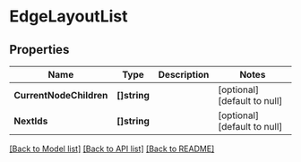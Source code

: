 # EdgeLayoutList

## Properties
Name | Type | Description | Notes
------------ | ------------- | ------------- | -------------
**CurrentNodeChildren** | **[]string** |  | [optional] [default to null]
**NextIds** | **[]string** |  | [optional] [default to null]

[[Back to Model list]](../README.md#documentation-for-models) [[Back to API list]](../README.md#documentation-for-api-endpoints) [[Back to README]](../README.md)

